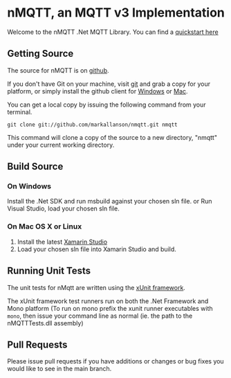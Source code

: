 # nMQTT, an MQTT v3 Implementation

Welcome to the nMQTT .Net MQTT Library. You can find a [quickstart here](./getting-started.md) 

## Getting Source
The source for nMQTT is on [github](https://github.com/markallanson/nmqtt).

If you don't have Git on your machine, visit [git](http://git-scm.com) and grab a copy for your platform, 
or simply install the github client for [Windows](http://windows.github.com) or 
[Mac](http://mac.github.com).

You can get a local copy by issuing the following command from your terminal.

`git clone git://github.com/markallanson/nmqtt.git nmqtt`

This command will clone a copy of the source to a new directory, "nmqtt" under your current working 
directory. 

## Build Source
### On Windows

Install the .Net SDK and run msbuild against your chosen sln file.
or
Run Visual Studio, load your chosen sln file.

### On Mac OS X or Linux

1. Install the latest [Xamarin Studio](http://xamarin.com/studio)
2. Load your chosen sln file into Xamarin Studio and build.


## Running Unit Tests

The unit tests for nMqtt are written using the [xUnit framework](http://www.codeplex.com/xunit). 

The xUnit framework test runners run on both the .Net Framework and Mono platform (To run on mono 
prefix the xunit runner executables with `mono`, then issue your command line as normal (ie. the
path to the nMQTTTests.dll assembly)

## Pull Requests

Please issue pull requests if you have additions or changes or bug fixes you would like to see
in the main branch.